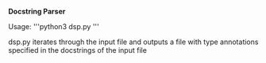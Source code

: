 **Docstring Parser**

Usage: '''python3 dsp.py <filename>'''

dsp.py iterates through the input file and outputs a file with type annotations specified in the docstrings of the input file

